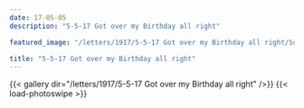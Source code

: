 ```yaml
---
date: 17-05-05
description: "5-5-17 Got over my Birthday all right"

featured_image: "/letters/1917/5-5-17 Got over my Birthday all right/Scan_20170519(2).jpg"

title: "5-5-17 Got over my Birthday all right"
---
```


{{< gallery dir="/letters/1917/5-5-17 Got over my Birthday all right" />}} {{< load-photoswipe >}}
